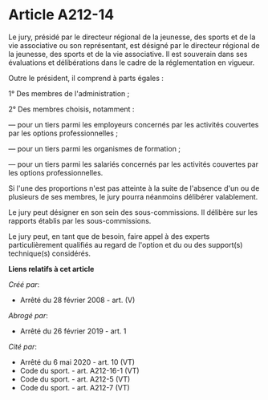 # Article A212-14

Le jury, présidé par le directeur régional de la jeunesse, des sports et de la vie associative ou son représentant, est
désigné par le directeur régional de la jeunesse, des sports et de la vie associative. Il est souverain dans ses évaluations
et délibérations dans le cadre de la réglementation en vigueur.

Outre le président, il comprend à parts égales :

1° Des membres de l'administration ;

2° Des membres choisis, notamment :

― pour un tiers parmi les employeurs concernés par les activités couvertes par les options professionnelles ;

― pour un tiers parmi les organismes de formation ;

― pour un tiers parmi les salariés concernés par les activités couvertes par les options professionnelles.

Si l'une des proportions n'est pas atteinte à la suite de l'absence d'un ou de plusieurs de ses membres, le jury pourra
néanmoins délibérer valablement.

Le jury peut désigner en son sein des sous-commissions. Il délibère sur les rapports établis par les sous-commissions.

Le jury peut, en tant que de besoin, faire appel à des experts particulièrement qualifiés au regard de l'option et du ou des
support(s) technique(s) considérés.

**Liens relatifs à cet article**

_Créé par_:

  - Arrêté du 28 février 2008 - art. (V)

_Abrogé par_:

  - Arrêté du 26 février 2019 - art. 1

_Cité par_:

  - Arrêté du 6 mai 2020 - art. 10 (VT)
  - Code du sport. - art. A212-16-1 (VT)
  - Code du sport. - art. A212-5 (VT)
  - Code du sport. - art. A212-7 (VT)
